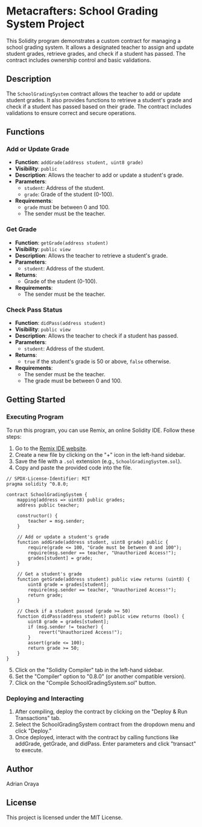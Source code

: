 # Metacrafters: School Grading System Project

This Solidity program demonstrates a custom contract for managing a school grading system. It allows a designated teacher to assign and update student grades, retrieve grades, and check if a student has passed. The contract includes ownership control and basic validations.

## Description

The `SchoolGradingSystem` contract allows the teacher to add or update student grades. It also provides functions to retrieve a student's grade and check if a student has passed based on their grade. The contract includes validations to ensure correct and secure operations.

## Functions

### Add or Update Grade

- **Function**: `addGrade(address student, uint8 grade)`
- **Visibility**: `public`
- **Description**: Allows the teacher to add or update a student's grade.
- **Parameters**:
  - `student`: Address of the student.
  - `grade`: Grade of the student (0-100).
- **Requirements**:
  - `grade` must be between 0 and 100.
  - The sender must be the teacher.

### Get Grade

- **Function**: `getGrade(address student)`
- **Visibility**: `public view`
- **Description**: Allows the teacher to retrieve a student's grade.
- **Parameters**:
  - `student`: Address of the student.
- **Returns**: 
  - Grade of the student (0-100).
- **Requirements**:
  - The sender must be the teacher.

### Check Pass Status

- **Function**: `didPass(address student)`
- **Visibility**: `public view`
- **Description**: Allows the teacher to check if a student has passed.
- **Parameters**:
  - `student`: Address of the student.
- **Returns**: 
  - `true` if the student's grade is 50 or above, `false` otherwise.
- **Requirements**:
  - The sender must be the teacher.
  - The grade must be between 0 and 100.

## Getting Started

### Executing Program

To run this program, you can use Remix, an online Solidity IDE. Follow these steps:

1. Go to the [Remix IDE website](https://remix.ethereum.org).
2. Create a new file by clicking on the "+" icon in the left-hand sidebar.
3. Save the file with a `.sol` extension (e.g., `SchoolGradingSystem.sol`).
4. Copy and paste the provided code into the file.

```solidity
// SPDX-License-Identifier: MIT
pragma solidity ^0.8.0;

contract SchoolGradingSystem {
    mapping(address => uint8) public grades;
    address public teacher;

    constructor() {
        teacher = msg.sender;
    }

    // Add or update a student's grade
    function addGrade(address student, uint8 grade) public {
        require(grade <= 100, "Grade must be between 0 and 100");
        require(msg.sender == teacher, "Unauthorized Access!");
        grades[student] = grade;
    }

    // Get a student's grade
    function getGrade(address student) public view returns (uint8) {
        uint8 grade = grades[student];
        require(msg.sender == teacher, "Unauthorized Access!");
        return grade;
    }

    // Check if a student passed (grade >= 50)
    function didPass(address student) public view returns (bool) {
        uint8 grade = grades[student];
        if (msg.sender != teacher) {
            revert("Unauthorized Access!");
        }
        assert(grade <= 100);
        return grade >= 50;
    }
}
```

5. Click on the "Solidity Compiler" tab in the left-hand sidebar.
6. Set the "Compiler" option to "0.8.0" (or another compatible version).
7. Click on the "Compile SchoolGradingSystem.sol" button.

### Deploying and Interacting

1. After compiling, deploy the contract by clicking on the "Deploy & Run Transactions" tab.
2. Select the SchoolGradingSystem contract from the dropdown menu and click "Deploy."
3. Once deployed, interact with the contract by calling functions like addGrade, getGrade, and didPass. Enter parameters and click "transact" to execute.

## Author

Adrian Oraya

## License

This project is licensed under the MIT License.

